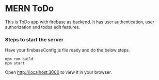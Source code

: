 # MERN ToDo

This is ToDo app with firebase as backend. It has user authentication, user authorization and todos edit features.

### Steps to start the server

Have your firebaseConfig.js file ready and do the below steps.

```npm install
npm run build
npm start
```

Open [http://localhost:3000](http://localhost:3000) to view it in your browser.





